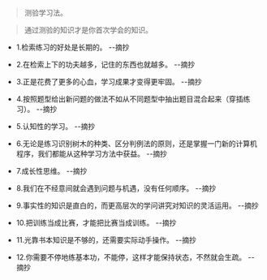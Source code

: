 >测验学习法。

>通过测验的知识才是你首次学会的知识。

- 1.检索练习的好处是长期的。 --摘抄

- 2.在检索上下的功夫越多，记住的东西也就越多。 --摘抄

- 3.正是花费了更多的心血，学习成果才变得更牢固。 --摘抄

- 4.按照题型给出新问题的做法不如从不同题型中抽出题目混合起来（穿插练习）。 --摘抄

- 5.认知性的学习。 --摘抄

- 6.无论是练习识别树木的种类、区分判例法的原则，还是掌握一门新的计算机程序，我们都能从这种学习方法中获益。 --摘抄

- 7.成长性思维。 --摘抄

- 8.我们在不经意间就会遇到问题与机遇，没有任何顺序。 --摘抄

- 9.事实性的知识是直白的，而更高层次的学问讲究对知识的灵活运用。 --摘抄

- 10.把训练当成比赛，才能把比赛当成训练。 --摘抄

- 11.光靠书本知识是不够的，还需要实际动手操作。 --摘抄

- 12.你需要不停地练基本功，不能停，这样才能保持状态，不然就会生疏。 --摘抄
